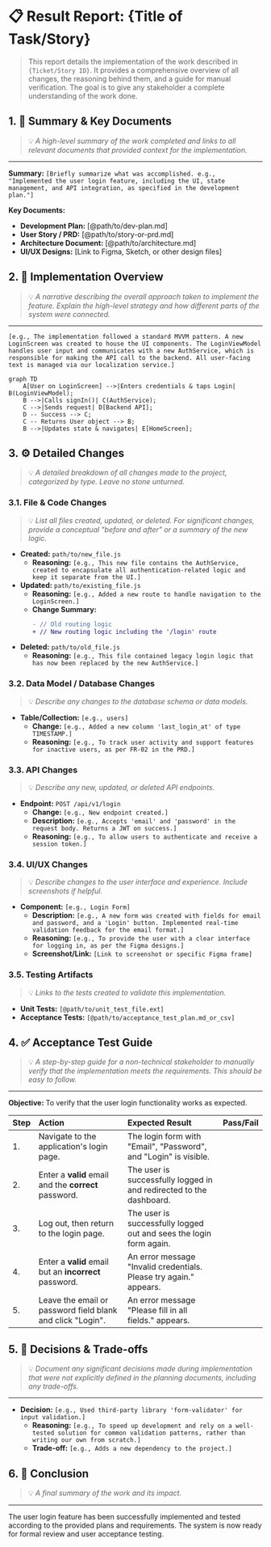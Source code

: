 # 📋 Result Report: {Title of Task/Story}

> This report details the implementation of the work described in `{Ticket/Story ID}`. It provides a comprehensive overview of all changes, the reasoning behind them, and a guide for manual verification. The goal is to give any stakeholder a complete understanding of the work done.

## 1. 📄 Summary & Key Documents
> 💡 *A high-level summary of the work completed and links to all relevant documents that provided context for the implementation.*
---
**Summary:** `[Briefly summarize what was accomplished. e.g., "Implemented the user login feature, including the UI, state management, and API integration, as specified in the development plan."]`

**Key Documents:**
*   **Development Plan:** [@path/to/dev-plan.md]
*   **User Story / PRD:** [@path/to/story-or-prd.md]
*   **Architecture Document:** [@path/to/architecture.md]
*   **UI/UX Designs:** [Link to Figma, Sketch, or other design files]

## 2. 🚀 Implementation Overview
> 💡 *A narrative describing the overall approach taken to implement the feature. Explain the high-level strategy and how different parts of the system were connected.*
---
`[e.g., The implementation followed a standard MVVM pattern. A new LoginScreen was created to house the UI components. The LoginViewModel handles user input and communicates with a new AuthService, which is responsible for making the API call to the backend. All user-facing text is managed via our localization service.]`

```mermaid
graph TD
    A[User on LoginScreen] -->|Enters credentials & taps Login| B(LoginViewModel);
    B -->|Calls signIn()| C(AuthService);
    C -->|Sends request| D[Backend API];
    D -- Success --> C;
    C -- Returns User object --> B;
    B -->|Updates state & navigates| E[HomeScreen];
```

## 3. ⚙️ Detailed Changes
> 💡 *A detailed breakdown of all changes made to the project, categorized by type. Leave no stone unturned.*

### 3.1. File & Code Changes
> 💡 *List all files created, updated, or deleted. For significant changes, provide a conceptual "before and after" or a summary of the new logic.*

*   **Created:** `path/to/new_file.js`
    *   **Reasoning:** `[e.g., This new file contains the AuthService, created to encapsulate all authentication-related logic and keep it separate from the UI.]`
*   **Updated:** `path/to/existing_file.js`
    *   **Reasoning:** `[e.g., Added a new route to handle navigation to the LoginScreen.]`
    *   **Change Summary:**
        ```diff
        - // Old routing logic
        + // New routing logic including the '/login' route
        ```
*   **Deleted:** `path/to/old_file.js`
    *   **Reasoning:** `[e.g., This file contained legacy login logic that has now been replaced by the new AuthService.]`

### 3.2. Data Model / Database Changes
> 💡 *Describe any changes to the database schema or data models.*

*   **Table/Collection:** `[e.g., users]`
    *   **Change:** `[e.g., Added a new column 'last_login_at' of type TIMESTAMP.]`
    *   **Reasoning:** `[e.g., To track user activity and support features for inactive users, as per FR-02 in the PRD.]`

### 3.3. API Changes
> 💡 *Describe any new, updated, or deleted API endpoints.*

*   **Endpoint:** `POST /api/v1/login`
    *   **Change:** `[e.g., New endpoint created.]`
    *   **Description:** `[e.g., Accepts 'email' and 'password' in the request body. Returns a JWT on success.]`
    *   **Reasoning:** `[e.g., To allow users to authenticate and receive a session token.]`

### 3.4. UI/UX Changes
> 💡 *Describe changes to the user interface and experience. Include screenshots if helpful.*

*   **Component:** `[e.g., Login Form]`
    *   **Description:** `[e.g., A new form was created with fields for email and password, and a 'Login' button. Implemented real-time validation feedback for the email format.]`
    *   **Reasoning:** `[e.g., To provide the user with a clear interface for logging in, as per the Figma designs.]`
    *   **Screenshot/Link:** `[Link to screenshot or specific Figma frame]`

### 3.5. Testing Artifacts
> 💡 *Links to the tests created to validate this implementation.*

*   **Unit Tests:** `[@path/to/unit_test_file.ext]`
*   **Acceptance Tests:** `[@path/to/acceptance_test_plan.md_or_csv]`

## 4. ✅ Acceptance Test Guide
> 💡 *A step-by-step guide for a non-technical stakeholder to manually verify that the implementation meets the requirements. This should be easy to follow.*
---
**Objective:** To verify that the user login functionality works as expected.

| Step | Action                                                       | Expected Result                                                   | Pass/Fail |
| :--- | :----------------------------------------------------------- | :---------------------------------------------------------------- | :-------- |
| 1.   | Navigate to the application's login page.                    | The login form with "Email", "Password", and "Login" is visible.  |           |
| 2.   | Enter a **valid** email and the **correct** password.        | The user is successfully logged in and redirected to the dashboard. |           |
| 3.   | Log out, then return to the login page.                      | The user is successfully logged out and sees the login form again. |           |
| 4.   | Enter a **valid** email but an **incorrect** password.       | An error message "Invalid credentials. Please try again." appears. |           |
| 5.   | Leave the email or password field blank and click "Login".   | An error message "Please fill in all fields." appears.            |           |

## 5. 🤔 Decisions & Trade-offs
> 💡 *Document any significant decisions made during implementation that were not explicitly defined in the planning documents, including any trade-offs.*
---
*   **Decision:** `[e.g., Used third-party library 'form-validator' for input validation.]`
    *   **Reasoning:** `[e.g., To speed up development and rely on a well-tested solution for common validation patterns, rather than writing our own from scratch.]`
    *   **Trade-off:** `[e.g., Adds a new dependency to the project.]`

## 6. 🏁 Conclusion
> 💡 *A final summary of the work and its impact.*
---
The user login feature has been successfully implemented and tested according to the provided plans and requirements. The system is now ready for formal review and user acceptance testing.
